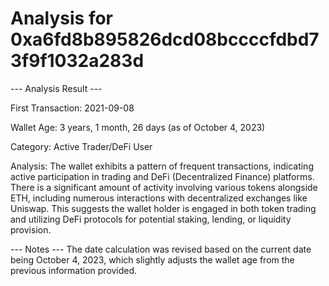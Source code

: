 # Analysis for 0xa6fd8b895826dcd08bccccfdbd73f9f1032a283d

--- Analysis Result ---

First Transaction: 2021-09-08

Wallet Age: 3 years, 1 month, 26 days (as of October 4, 2023)

Category: Active Trader/DeFi User

Analysis: The wallet exhibits a pattern of frequent transactions, indicating active participation in trading and DeFi (Decentralized Finance) platforms. There is a significant amount of activity involving various tokens alongside ETH, including numerous interactions with decentralized exchanges like Uniswap. This suggests the wallet holder is engaged in both token trading and utilizing DeFi protocols for potential staking, lending, or liquidity provision.

--- Notes ---
The date calculation was revised based on the current date being October 4, 2023, which slightly adjusts the wallet age from the previous information provided.